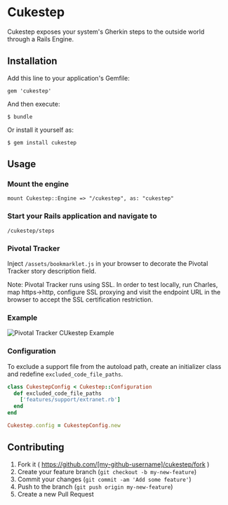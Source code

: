 # Cukestep

Cukestep exposes your system's Gherkin steps to the outside world through a Rails Engine.

## Installation

Add this line to your application's Gemfile:

    gem 'cukestep'

And then execute:

    $ bundle

Or install it yourself as:

    $ gem install cukestep

## Usage

### Mount the engine

    mount Cukestep::Engine => "/cukestep", as: "cukestep"

### Start your Rails application and navigate to

    /cukestep/steps

### Pivotal Tracker

Inject `/assets/bookmarklet.js` in your browser to decorate the Pivotal Tracker story description field.

Note: Pivotal Tracker runs using SSL. In order to test locally, run Charles, map https->http, configure SSL proxying and visit the endpoint URL in the browser to accept the SSL certification restriction.

### Example

![Pivotal Tracker CUkestep Example](http://cl.ly/image/1h0K0X2x2126/pivotal_tracker_cukestep_example.png)

### Configuration

To exclude a support file from the autoload path, create an initializer class and redefine `excluded_code_file_paths`.

```ruby
class CukestepConfig < Cukestep::Configuration
  def excluded_code_file_paths
    ['features/support/extranet.rb']
  end
end

Cukestep.config = CukestepConfig.new
```

## Contributing

1. Fork it ( https://github.com/[my-github-username]/cukestep/fork )
2. Create your feature branch (`git checkout -b my-new-feature`)
3. Commit your changes (`git commit -am 'Add some feature'`)
4. Push to the branch (`git push origin my-new-feature`)
5. Create a new Pull Request
